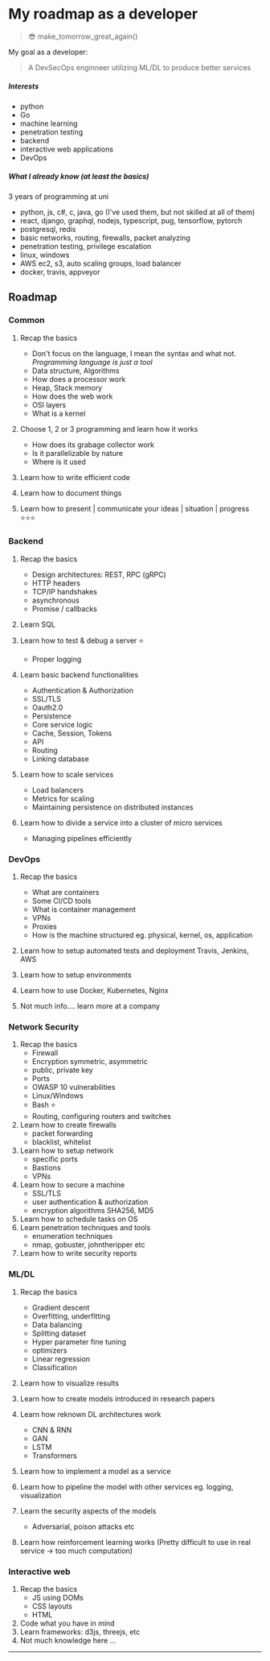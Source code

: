# My roadmap as a developer
> :sunglasses: make_tomorrow_great_again()

My goal as a developer:
> A DevSecOps enginneer utilizing ML/DL to produce better services

##### Interests
- python
- Go
- machine learning
- penetration testing
- backend
- interactive web applications
- DevOps

##### What I already know (at least the basics)
3 years of programming at uni
- python, js, c#, c, java, go (I've used them, but not skilled at all of them)
- react, django, graphql, nodejs, typescript, pug, tensorflow, pytorch
- postgresql, redis
- basic networks, routing, firewalls, packet analyzing
- penetration testing, privilege escalation
- linux, windows
- AWS ec2, s3, auto scaling groups, load balancer
- docker, travis, appveyor

## Roadmap

### Common
1. Recap the basics
    - Don't focus on the language, I mean the syntax and what not. *Programming language is just a tool*
    - Data structure, Algorithms
    - How does a processor work
    - Heap, Stack memory
    - How does the web work
    - OSI layers
    - What is a kernel
    
2. Choose 1, 2 or 3 programming and learn how it works
    - How does its grabage collector work
    - Is it parallelizable by nature
    - Where is it used
    
3. Learn how to write efficient code

4. Learn how to document things

5. Learn how to present | communicate your ideas | situation | progress :star::star::star: 
      
### Backend
1. Recap the basics
    - Design architectures: REST, RPC (gRPC)
    - HTTP headers
    - TCP/IP handshakes
    - asynchronous
    - Promise / callbacks
    
2. Learn SQL
3. Learn how to test & debug a server :star:
    - Proper logging
4. Learn basic backend functionalities
    - Authentication & Authorization 
    - SSL/TLS
    - Oauth2.0
    - Persistence
    - Core service logic
    - Cache, Session, Tokens
    - API
    - Routing
    - Linking database
    
5. Learn how to scale services
    - Load balancers
    - Metrics for scaling
    - Maintaining persistence on distributed instances
    
6. Learn how to divide a service into a cluster of micro services
    - Managing pipelines efficiently

### DevOps
1. Recap the basics
    - What are containers
    - Some CI/CD tools
    - What is container management
    - VPNs
    - Proxies
    - How is the machine structured eg. physical, kernel, os, application
    
2. Learn how to setup automated tests and deployment Travis, Jenkins, AWS
3. Learn how to setup environments
4. Learn how to use Docker, Kubernetes, Nginx
5. Not much info.... learn more at a company

### Network Security
1. Recap the basics
    - Firewall
    - Encryption symmetric, asymmetric
    - public, private key
    - Ports
    - OWASP 10 vulnerabilities
    - Linux/Windows
    - Bash :star:
    - Routing, configuring routers and switches
2. Learn how to create firewalls
    - packet forwarding
    - blacklist, whitelist
3. Learn how to setup network
    - specific ports
    - Bastions
    - VPNs 
4. Learn how to secure a machine
    - SSL/TLS 
    - user authentication & authorization
    - encryption algorithms SHA256, MD5
5. Learn how to schedule tasks on OS
6. Learn penetration techniques and tools
    - enumeration techniques
    - nmap, gobuster, johntheripper etc
7. Learn how to write security reports
    
### ML/DL
1. Recap the basics
    - Gradient descent
    - Overfitting, underfitting
    - Data balancing
    - Splitting dataset
    - Hyper parameter fine tuning
    - optimizers
    - Linear regression
    - Classification
    
2. Learn how to visualize results
3. Learn how to create models introduced in research papers
4. Learn how reknown DL architectures work
    - CNN & RNN
    - GAN
    - LSTM
    - Transformers
5. Learn how to implement a model as a service
6. Learn how to pipeline the model with other services eg. logging, visualization
7. Learn the security aspects of the models
      - Adversarial, poison attacks etc
8. Learn how reinforcement learning works (Pretty difficult to use in real service -> too much computation)

### Interactive web
1. Recap the basics
    - JS using DOMs
    - CSS layouts
    - HTML
2. Code what you have in mind
3. Learn frameworks: d3js, threejs, etc
4. Not much knowledge here ...

***
